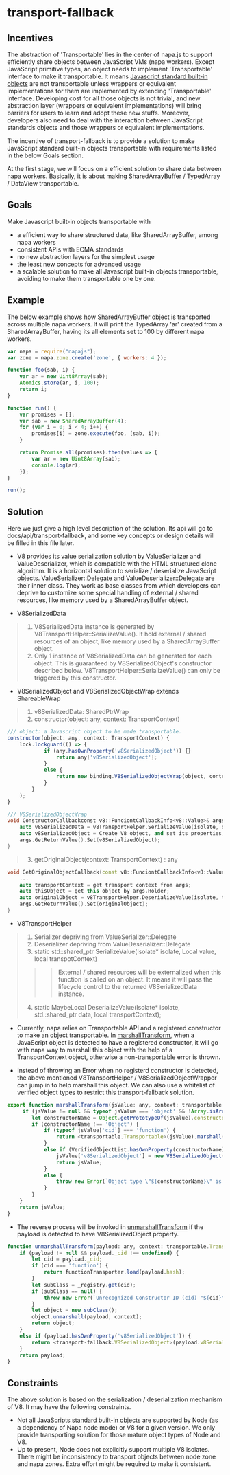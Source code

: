 # transport-fallback

## Incentives
The abstraction of 'Transportable' lies in the center of napa.js to support efficiently share objects between JavaScript VMs (napa workers). Except JavaScript primitive types, an object needs to implement 'Transportable' interface to make it transportable. It means [Javascript standard built-in objects](https://developer.mozilla.org/en-US/docs/Web/JavaScript/Reference/Global_Objects) are not transportable unless wrappers or equivalent implementations for them are implemented by extending 'Transportable' interface. Developing cost for all those objects is not trivial, and new abstraction layer (wrappers or equivalent implementations) will bring barriers for users to learn and adopt these new stuffs. Moreover, developers also need to deal with the interaction between JavaScript standards objects and those wrappers or equivalent implementations.

The incentive of transport-fallback is to provide a solution to make JavaScript standard built-in objects transportable with requirements listed in the below Goals section.

At the first stage, we will focus on a efficient solution to share data between napa workers. Basically, it is about making SharedArrayBuffer / TypedArray / DataView transportable.

## Goals
Make Javascript built-in objects transportable with
- a efficient way to share structured data, like SharedArrayBuffer, among napa workers
- consistent APIs with ECMA standards
- no new abstraction layers for the simplest usage
- the least new concepts for advanced usage
- a scalable solution to make all Javascript built-in objects transportable, avoiding to make them transportable one by one.

## Example
The below example shows how SharedArrayBuffer object is transported across multiple napa workers. It will print the TypedArray 'ar' created from a SharedArrayBuffer, having its all elements set to 100 by different napa workers. 
```js
var napa = require("napajs");
var zone = napa.zone.create('zone', { workers: 4 });

function foo(sab, i) {
    var ar = new Uint8Array(sab);
    Atomics.store(ar, i, 100);
    return i;
}

function run() {
    var promises = [];
    var sab = new SharedArrayBuffer(4);
    for (var i = 0; i < 4; i++) {
        promises[i] = zone.execute(foo, [sab, i]);
    }

    return Promise.all(promises).then(values => {
        var ar = new Uint8Array(sab);
        console.log(ar);
    });
}

run();

```

## Solution
Here we just give a high level description of the solution. Its api will go to docs/api/transport-fallback, and some key concepts or design details will be filled in this file later.
- V8 provides its value serialization solution by ValueSerializer and ValueDeserializer, which is compatible with the HTML structured clone algorithm. It is a horizontal solution to serialize / deserialize JavaScript objects. ValueSerializer::Delegate and ValueDeserializer::Delegate are their inner class. They work as base classes from which developers can deprive to customize some special handling of external / shared resources, like memory used by a SharedArrayBuffer object.

- V8SerializedData
> 1. V8SerializedData instance is generated by V8TransportHelper::SerializeValue(). It hold external / shared resources of an object, like memory used by a SharedArrayBuffer object.
> 2. Only 1 instance of V8SerializedData can be generated for each object. This is guaranteed by V8SerializedObject's constructor described below. V8TransportHelper::SerializeValue() can only be triggered by this constructor.

- V8SerializedObject and V8SerializedObjectWrap extends ShareableWrap
> 1. v8SerializedData: SharedPtrWrap
> 2. constructor(object: any, context: TransportContext)
```js
/// object: a Javascript object to be made transportable.
constructor(object: any, context: TransportContext) {
    lock.lockguard(() => {
            if (any.hasOwnProperty('v8SerializedObject')) {}
                return any['v8SerializedObject'];
            }
            else {
                return new binding.V8SerializedObjectWrap(object, context);
            }
        }
    );
}
```
```c++
/// V8SerializedObjectWrap
void ConstructorCallbackconst v8::FunciontCallbackInfo<v8::Value>& args) {
    auto v8SerializedData = v8TransportHelper.SerializeValue(isolate, object, context);
    auto v8SerializedObject = Create V8 object, and set its properties, like v8SerializedData SharedPtrWrap.
    args.GetReturnValue().Set(v8SerializedObject);
}
```
> 3. getOriginalObject(context: TransportContext) : any
```c++
void GetOriginalObjectCallback(const v8::FunciontCallbackInfo<v8::Value>& args) {
    ...
    auto transportContext = get transport context from args;
    auto thisObject = get this object by args.Holder;
    auto originalObject = v8TransportHelper.DeserializeValue(isolate, thisObject.v8SerializedData, transportContext);
    args.GetReturnValue().Set(originalObject);
}
```

- V8TransportHelper
> 1. Serializer depriving from ValueSerializer::Delegate
> 2. Deserializer depriving from ValueDeserializer::Delegate
> 3. static std::shared_ptr<V8SerializedData> SerializeValue(Isolate* isolate, Local<value> value, local<value> transpotContext)
>>> External / shared resources will be externalized when this function is called on an object. It means it will pass the lifecycle control to the returned V8SerializedData instance.
> 4. static MaybeLocal<Value> DeserializeValue(Isolate* isolate, std::shared_ptr<V8SerializedData> data, local<value> transportContext);

- Currently, napa relies on Transportable API and a registered constructor to make an object transportable. In [marshallTransform](https://github.com/Microsoft/napajs/blob/master/lib/transport/transport.ts), when a JavaScript object is detected to have a registered constructor, it will go with napa way to marshall this object with the help of a TransportContext object, otherwise a non-transportable error is thrown.

- Instead of throwing an Error when no registerd constructor is detected, the above mentioned V8TransportHelper / V8SerializedObjectWrapper can jump in to help marshall this object. We can also use a whitelist of verified object types to restrict this transport-fallback solution.
```js
export function marshallTransform(jsValue: any, context: transportable.TransportContext): any {
     if (jsValue != null && typeof jsValue === 'object' && !Array.isArray(jsValue)) {
        let constructorName = Object.getPrototypeOf(jsValue).constructor.name;
        if (constructorName !== 'Object') {
            if (typeof jsValue['cid'] === 'function') {
                return <transportable.Transportable>(jsValue).marshall(context);
            }
            else if (VerifiedObjectList.hasOwnProperty(constructorName)) {
                jsValue['v8SerializedObject'] = new V8SerializedObject(jsValue, context);
                return jsValue;
            }
            else {
                throw new Error(`Object type \"${constructorName}\" is not transportable.`);
            }
        }
    }
    return jsValue;
}
```
- The reverse process will be invoked in [unmarshallTransform](https://github.com/Microsoft/napajs/edit/master/lib/transport/transport.ts) if the payload is detected to have V8SerializedObject property.
```js
function unmarshallTransform(payload: any, context: transportable.TransportContext): any {
    if (payload != null && payload._cid !== undefined) {
        let cid = payload._cid;
        if (cid === 'function') {
            return functionTransporter.load(payload.hash);
        }
        let subClass = _registry.get(cid);
        if (subClass == null) {
            throw new Error(`Unrecognized Constructor ID (cid) "${cid}". Please ensure @cid is applied on the class or transport.register is called on the class.`);
        }
        let object = new subClass();
        object.unmarshall(payload, context);
        return object;
    }
    else if (payload.hasOwnProperty('v8SerializedObject')) {
        return <transport-fallback.V8SerializedObject>(payload.v8SerializedObject).getOriginalObject(context);
    }
    return payload;
}
```


## Constraints
The above solution is based on the serialization / deserialization mechanism of V8. It may have the following constraints.
- Not all [JavaScripts standard built-in objects](https://developer.mozilla.org/en-US/docs/Web/JavaScript/Reference/Global_Objects) are supported by Node (as a dependency of Napa node mode) or V8 for a given version. We only provide transporting solution for those mature object types of Node and V8.
- Up to present, Node does not explicitly support multiple V8 isolates. There might be inconsistency to transport objects between node zone and napa zones. Extra effort might be required to make it consistent.
